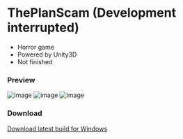# ThePlanScam (Development interrupted)
- Horror game
- Powered by Unity3D
- Not finished

### Preview
![image](https://user-images.githubusercontent.com/83653555/158366768-8a4e42eb-08a7-4096-ba50-7d1b093245e7.png)
![image](https://user-images.githubusercontent.com/83653555/158366804-9e8fe83c-618a-4c76-bafa-88ff742b83db.png)
![image](https://user-images.githubusercontent.com/83653555/158366816-d88754bb-09f6-44e3-a64e-789a442291f6.png)

### Download
[Download latest build for Windows](https://github.com/TeaCondemns/ThePlanScam/raw/main/Build.zip)
